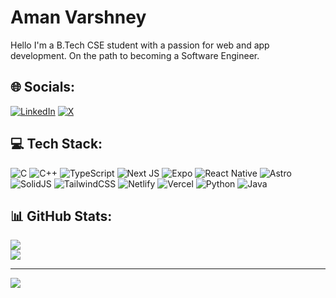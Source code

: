 # Aman Varshney

Hello I'm a B.Tech CSE student with a passion for web and app development. On the path to becoming a Software Engineer.

## 🌐 Socials:
[![LinkedIn](https://img.shields.io/badge/LinkedIn-%230077B5.svg?logo=linkedin&logoColor=white)](https://linkedin.com/in/amanvarshney11) [![X](https://img.shields.io/badge/X-black.svg?logo=X&logoColor=white)](https://x.com/amanvarshney01) 

## 💻 Tech Stack:
![C](https://img.shields.io/badge/c-%2300599C.svg?style=for-the-badge&logo=c&logoColor=white) ![C++](https://img.shields.io/badge/c++-%2300599C.svg?style=for-the-badge&logo=c%2B%2B&logoColor=white) ![TypeScript](https://img.shields.io/badge/typescript-%23007ACC.svg?style=for-the-badge&logo=typescript&logoColor=white) ![Next JS](https://img.shields.io/badge/Next-black?style=for-the-badge&logo=next.js&logoColor=white) ![Expo](https://img.shields.io/badge/expo-1C1E24?style=for-the-badge&logo=expo&logoColor=#D04A37) ![React Native](https://img.shields.io/badge/react_native-%2320232a.svg?style=for-the-badge&logo=react&logoColor=%2361DAFB) ![Astro](https://img.shields.io/badge/Astro-%2336276d.svg?style=for-the-badge&logo=astro&logoColor=white) ![SolidJS](https://img.shields.io/badge/SolidJS-2c4f7c?style=for-the-badge&logo=solid&logoColor=c8c9cb) ![TailwindCSS](https://img.shields.io/badge/tailwindcss-%2338B2AC.svg?style=for-the-badge&logo=tailwind-css&logoColor=white) ![Netlify](https://img.shields.io/badge/netlify-%23000000.svg?style=for-the-badge&logo=netlify&logoColor=#00C7B7) ![Vercel](https://img.shields.io/badge/vercel-%23000000.svg?style=for-the-badge&logo=vercel&logoColor=white) ![Python](https://img.shields.io/badge/python-3670A0?style=for-the-badge&logo=python&logoColor=ffdd54) ![Java](https://img.shields.io/badge/java-%23ED8B00.svg?style=for-the-badge&logo=openjdk&logoColor=white)

## 📊 GitHub Stats:
![](https://github-readme-streak-stats.herokuapp.com/?user=amanvarshney01&theme=dark&hide_border=false)<br/>
![](https://github-readme-stats.vercel.app/api/top-langs/?username=amanvarshney01&theme=dark&hide_border=false&include_all_commits=false&count_private=false&layout=compact)

<!-- ### 🔝 Top Contributed Repo
![](https://github-contributor-stats.vercel.app/api?username=amanvarshney01&limit=5&theme=dark&combine_all_yearly_contributions=true) -->
 <!-- ![CSS3](https://img.shields.io/badge/css3-%231572B6.svg?style=for-the-badge&logo=css3&logoColor=white) ![HTML5](https://img.shields.io/badge/html5-%23E34F26.svg?style=for-the-badge&logo=html5&logoColor=white) I dont need to include html/css if i included Nextjs cringe devs do this -->
 <!-- ![JavaScript](https://img.shields.io/badge/javascript-%23323330.svg?style=for-the-badge&logo=javascript&logoColor=%23F7DF1E) tell me 1 dev who knows javascript --> 
---
[![](https://visitcount.itsvg.in/api?id=amanvarshney01&icon=6&color=12)](https://visitcount.itsvg.in)

<!-- Proudly created with GPRM ( https://gprm.itsvg.in ) -->
